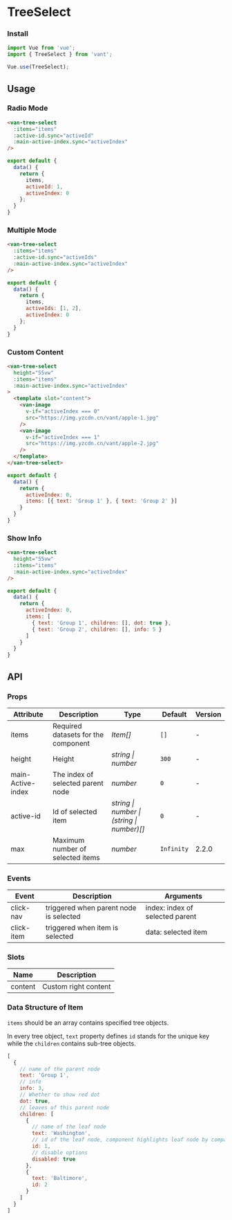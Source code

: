 # TreeSelect

### Install

``` javascript
import Vue from 'vue';
import { TreeSelect } from 'vant';

Vue.use(TreeSelect);
```

## Usage

### Radio Mode

```html
<van-tree-select
  :items="items"
  :active-id.sync="activeId"
  :main-active-index.sync="activeIndex"
/>
```

```javascript
export default {
  data() {
    return {
      items,
      activeId: 1,
      activeIndex: 0
    };
  }
}
```

### Multiple Mode

```html
<van-tree-select
  :items="items"
  :active-id.sync="activeIds"
  :main-active-index.sync="activeIndex"
/>
```

```javascript
export default {
  data() {
    return {
      items,
      activeIds: [1, 2],
      activeIndex: 0
    };
  }
}
```

### Custom Content

```html
<van-tree-select
  height="55vw"
  :items="items"
  :main-active-index.sync="activeIndex"
>
  <template slot="content">
    <van-image
      v-if="activeIndex === 0"
      src="https://img.yzcdn.cn/vant/apple-1.jpg"
    />
    <van-image
      v-if="activeIndex === 1"
      src="https://img.yzcdn.cn/vant/apple-2.jpg"
    />
  </template>
</van-tree-select>
```

```js
export default {
  data() {
    return {
      activeIndex: 0,
      items: [{ text: 'Group 1' }, { text: 'Group 2' }]
    }
  }
}
```

### Show Info

```html
<van-tree-select
  height="55vw"
  :items="items"
  :main-active-index.sync="activeIndex"
/>
```

```js
export default {
  data() {
    return {
      activeIndex: 0,
      items: [
        { text: 'Group 1', children: [], dot: true },
        { text: 'Group 2', children: [], info: 5 }
      ]
    }
  }
}
```

## API

### Props

| Attribute | Description | Type | Default | Version |
|------|------|------|------|------|
| items | Required datasets for the component | *Item[]* | `[]` | - |
| height | Height | *string \| number* | `300` | - |
| main-Active-index | The index of selected parent node | *number* | `0` | - |
| active-id | Id of selected item | *string \| number \| (string \| number)[]* | `0` | - |
| max | Maximum number of selected items | *number* | `Infinity` | 2.2.0 |

### Events

| Event | Description | Arguments |
|------|------|------|
| click-nav | triggered when parent node is selected | index: index of selected parent |
| click-item | triggered when item is selected | data: selected item |

### Slots

| Name | Description |
|------|------|
| content | Custom right content |

### Data Structure of Item

`items` should be an array contains specified tree objects.

In every tree object, `text` property defines `id` stands for the unique key while the `children` contains sub-tree objects.

```javascript
[
  {
    // name of the parent node
    text: 'Group 1',
    // info
    info: 3,
    // Whether to show red dot
    dot: true,
    // leaves of this parent node
    children: [
      {
        // name of the leaf node
        text: 'Washington',
        // id of the leaf node, component highlights leaf node by comparing the activeId with this.
        id: 1,
        // disable options
        disabled: true
      },
      {
        text: 'Baltimore',
        id: 2
      }
    ]
  }
]
```
